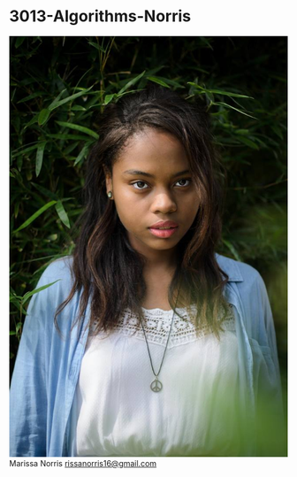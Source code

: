 # 3013-Algorithms-Norris

![win_20170126_23_25_30_pro](https://github.com/MarissaN/3013-Algorithms-Norris/blob/master/githubPic.jpg?raw=true)
Marissa Norris
rissanorris16@gmail.com

